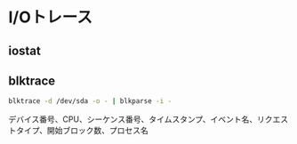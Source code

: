 # I/Oトレース
## iostat
## blktrace
```sh
blktrace -d /dev/sda -o - | blkparse -i -
```
デバイス番号、CPU、シーケンス番号、タイムスタンプ、イベント名、リクエストタイプ、開始ブロック数、プロセス名
